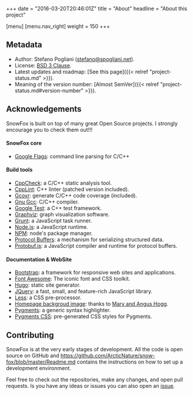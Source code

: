 +++
date = "2016-03-20T20:46:01Z"
title = "About"
headline = "About this project"

[menu]
  [menu.nav_right]
    weight = 150
+++

Metadata
--------

  * Author: Stefano Pogliani (<stefano@spogliani.net>).
  * License: [BSD 3 Clause](https://opensource.org/licenses/BSD-3-Clause).
  * Latest updates and roadmap: [See this page]({{< relref "project-status.md" >}}).
  * Meaning of the version number: [Almost SemVer]({{< relref "project-status.md#version-number" >}}).


Acknowledgements
----------------
SnowFox is built on top of many great Open Source projects.
I strongly encourage you to check them out!!!

#### SnowFox core

  * [Google Flags](https://github.com/gflags/gflags): command line parsing for C/C++

#### Build tools

  * [CppCheck](http://cppcheck.sourceforge.net/): a C/C++ static analysis tool.
  * [CppLint](https://github.com/google/styleguide/tree/gh-pages/cpplint): C++ linter (patched version included).
  * [Gcovr](http://gcovr.com/): generate C/C++ code coverage (included).
  * [Gnu Gcc](https://gcc.gnu.org/): C/C++ compiler.
  * [Google Test](https://github.com/google/googletest): a C++ test framework.
  * [Graphviz](http://www.graphviz.org/): graph visualization software.
  * [Grunt](http://gruntjs.com/): a JavaScript task runner.
  * [Node.js](https://nodejs.org/en/): a JavaScript runtime.
  * [NPM](https://www.npmjs.com/): node's package manager.
  * [Protocol Buffers](https://developers.google.com/protocol-buffers/): a mechanism for serializing structured data.
  * [Protobuf.js](https://github.com/dcodeIO/protobuf.js): a JavaScript compiler and runtime for protocol buffers.

#### Documentation & WebSite

  * [Bootstrap](http://getbootstrap.com/): a framework for responsive web sites and applications.
  * [Font Awesome](https://fortawesome.github.io/Font-Awesome/): The iconic font and CSS toolkit.
  * [Hugo](https://gohugo.io/): static site generator.
  * [JQuery](https://jquery.com/): a fast, small, and feature-rich JavaScript library.
  * [Less](http://lesscss.org/): a CSS pre-processor.
  * [Homepage backgroud image](http://www.geograph.org.uk/photo/1657546):
    thanks to [Mary and Angus Hogg](http://www.geograph.org.uk/profile/7257).
  * [Pygments](http://pygments.org/): a generic syntax highlighter.
  * [Pygments CSS](http://richleland.github.io/pygments-css/):
    pre-generated CSS styles for Pygments.


Contributing
------------
SnowFox is at the very early stages of development.
All the code is open source on GitHub and https://github.com/ArcticNature/snow-fox/blob/master/Readme.md
contains the instructions on how to set up a development environment.

Feel free to check out the repositories, make any changes, and open pull requests.
Is you have any ideas or issues you can also open an [issue](https://github.com/ArcticNature/snow-fox/issues).
